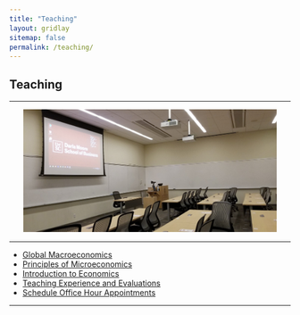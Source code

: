 ```yaml
---
title: "Teaching"
layout: gridlay
sitemap: false
permalink: /teaching/
---
```


## Teaching

---

<div style="text-align: center;">
  <img src="/assets/images/DMSB-Classroom.jpg" alt="DMSB Classroom" style="max-width: 90%; height: auto;">
</div>

---

- [Global Macroeconomics](/teaching/intro-macro/)
- [Principles of Microeconomics](/teaching/intro-micro/)
- [Introduction to Economics](/teaching/intro-econ/)
- [Teaching Experience and Evaluations](/teaching/teaching-experience/)
- [Schedule Office Hour Appointments](/teaching/makeappt/)

---
